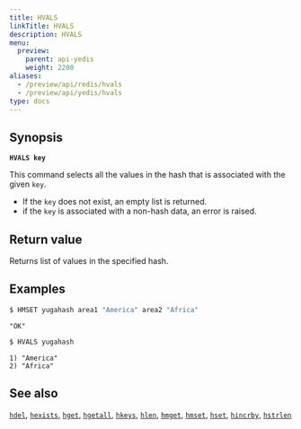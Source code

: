 ```yaml
---
title: HVALS
linkTitle: HVALS
description: HVALS
menu:
  preview:
    parent: api-yedis
    weight: 2200
aliases:
  - /preview/api/redis/hvals
  - /preview/api/yedis/hvals
type: docs
---
```


## Synopsis

**`HVALS key`**

This command selects all the values in the hash that is associated with the given `key`.

- If the `key` does not exist, an empty list is returned.
- if the `key` is associated with a non-hash data, an error is raised.

## Return value

Returns list of values in the specified hash.

## Examples

```sh
$ HMSET yugahash area1 "America" area2 "Africa"
```

```
"OK"
```

```sh
$ HVALS yugahash
```

```
1) "America"
2) "Africa"
```

## See also

[`hdel`](../hdel/), [`hexists`](../hexists/), [`hget`](../hget/), [`hgetall`](../hgetall/), [`hkeys`](../hkeys/), [`hlen`](../hlen/), [`hmget`](../hmget/), [`hmset`](../hmset/), [`hset`](../hset/), [`hincrby`](../hincrby/), [`hstrlen`](../hstrlen/)
